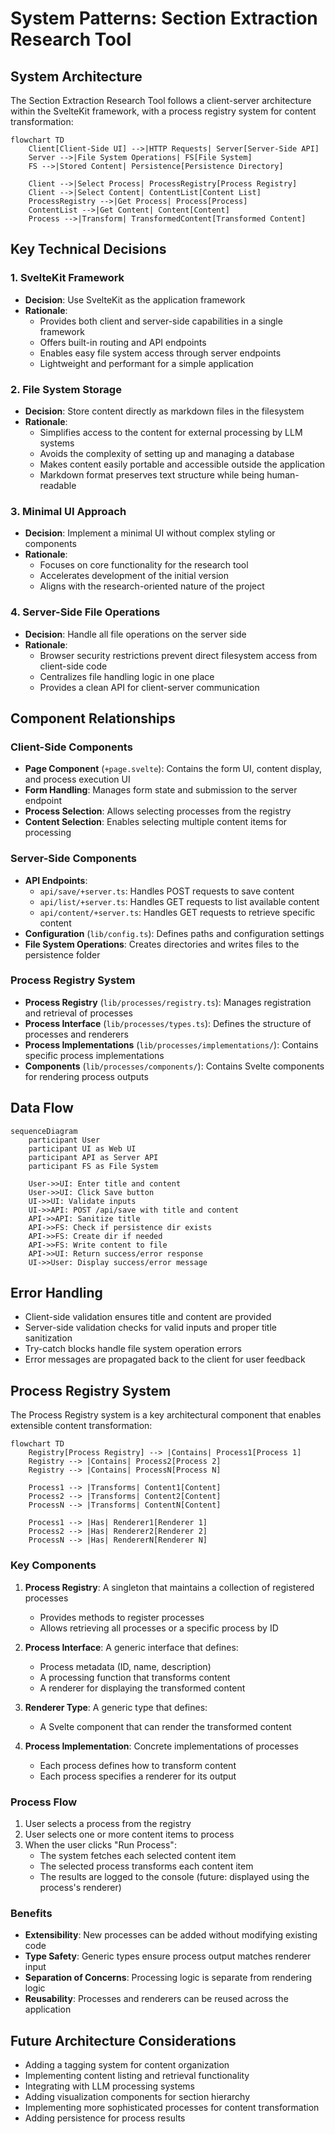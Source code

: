 # System Patterns: Section Extraction Research Tool

## System Architecture
The Section Extraction Research Tool follows a client-server architecture within the SvelteKit framework, with a process registry system for content transformation:

```mermaid
flowchart TD
    Client[Client-Side UI] -->|HTTP Requests| Server[Server-Side API]
    Server -->|File System Operations| FS[File System]
    FS -->|Stored Content| Persistence[Persistence Directory]
    
    Client -->|Select Process| ProcessRegistry[Process Registry]
    Client -->|Select Content| ContentList[Content List]
    ProcessRegistry -->|Get Process| Process[Process]
    ContentList -->|Get Content| Content[Content]
    Process -->|Transform| TransformedContent[Transformed Content]
```

## Key Technical Decisions

### 1. SvelteKit Framework
- **Decision**: Use SvelteKit as the application framework
- **Rationale**: 
  - Provides both client and server-side capabilities in a single framework
  - Offers built-in routing and API endpoints
  - Enables easy file system access through server endpoints
  - Lightweight and performant for a simple application

### 2. File System Storage
- **Decision**: Store content directly as markdown files in the filesystem
- **Rationale**:
  - Simplifies access to the content for external processing by LLM systems
  - Avoids the complexity of setting up and managing a database
  - Makes content easily portable and accessible outside the application
  - Markdown format preserves text structure while being human-readable

### 3. Minimal UI Approach
- **Decision**: Implement a minimal UI without complex styling or components
- **Rationale**:
  - Focuses on core functionality for the research tool
  - Accelerates development of the initial version
  - Aligns with the research-oriented nature of the project

### 4. Server-Side File Operations
- **Decision**: Handle all file operations on the server side
- **Rationale**:
  - Browser security restrictions prevent direct filesystem access from client-side code
  - Centralizes file handling logic in one place
  - Provides a clean API for client-server communication

## Component Relationships

### Client-Side Components
- **Page Component** (`+page.svelte`): Contains the form UI, content display, and process execution UI
- **Form Handling**: Manages form state and submission to the server endpoint
- **Process Selection**: Allows selecting processes from the registry
- **Content Selection**: Enables selecting multiple content items for processing

### Server-Side Components
- **API Endpoints**:
  - `api/save/+server.ts`: Handles POST requests to save content
  - `api/list/+server.ts`: Handles GET requests to list available content
  - `api/content/+server.ts`: Handles GET requests to retrieve specific content
- **Configuration** (`lib/config.ts`): Defines paths and configuration settings
- **File System Operations**: Creates directories and writes files to the persistence folder

### Process Registry System
- **Process Registry** (`lib/processes/registry.ts`): Manages registration and retrieval of processes
- **Process Interface** (`lib/processes/types.ts`): Defines the structure of processes and renderers
- **Process Implementations** (`lib/processes/implementations/`): Contains specific process implementations
- **Components** (`lib/processes/components/`): Contains Svelte components for rendering process outputs

## Data Flow

```mermaid
sequenceDiagram
    participant User
    participant UI as Web UI
    participant API as Server API
    participant FS as File System
    
    User->>UI: Enter title and content
    User->>UI: Click Save button
    UI->>UI: Validate inputs
    UI->>API: POST /api/save with title and content
    API->>API: Sanitize title
    API->>FS: Check if persistence dir exists
    API->>FS: Create dir if needed
    API->>FS: Write content to file
    API->>UI: Return success/error response
    UI->>User: Display success/error message
```

## Error Handling
- Client-side validation ensures title and content are provided
- Server-side validation checks for valid inputs and proper title sanitization
- Try-catch blocks handle file system operation errors
- Error messages are propagated back to the client for user feedback

## Process Registry System

The Process Registry system is a key architectural component that enables extensible content transformation:

```mermaid
flowchart TD
    Registry[Process Registry] --> |Contains| Process1[Process 1]
    Registry --> |Contains| Process2[Process 2]
    Registry --> |Contains| ProcessN[Process N]
    
    Process1 --> |Transforms| Content1[Content]
    Process2 --> |Transforms| Content2[Content]
    ProcessN --> |Transforms| ContentN[Content]
    
    Process1 --> |Has| Renderer1[Renderer 1]
    Process2 --> |Has| Renderer2[Renderer 2]
    ProcessN --> |Has| RendererN[Renderer N]
```

### Key Components

1. **Process Registry**: A singleton that maintains a collection of registered processes
   - Provides methods to register processes
   - Allows retrieving all processes or a specific process by ID

2. **Process Interface**: A generic interface that defines:
   - Process metadata (ID, name, description)
   - A processing function that transforms content
   - A renderer for displaying the transformed content

3. **Renderer Type**: A generic type that defines:
   - A Svelte component that can render the transformed content

4. **Process Implementation**: Concrete implementations of processes
   - Each process defines how to transform content
   - Each process specifies a renderer for its output

### Process Flow

1. User selects a process from the registry
2. User selects one or more content items to process
3. When the user clicks "Run Process":
   - The system fetches each selected content item
   - The selected process transforms each content item
   - The results are logged to the console (future: displayed using the process's renderer)

### Benefits

- **Extensibility**: New processes can be added without modifying existing code
- **Type Safety**: Generic types ensure process output matches renderer input
- **Separation of Concerns**: Processing logic is separate from rendering logic
- **Reusability**: Processes and renderers can be reused across the application

## Future Architecture Considerations
- Adding a tagging system for content organization
- Implementing content listing and retrieval functionality
- Integrating with LLM processing systems
- Adding visualization components for section hierarchy
- Implementing more sophisticated processes for content transformation
- Adding persistence for process results
